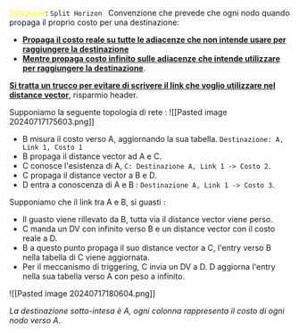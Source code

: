 <span style=color:yellow>Soluzione</span>: `Split Horizon `
Convenzione che prevede che ogni nodo quando propaga il proprio costo per una destinazione: 
- <b><u>Propaga il costo reale su tutte le adiacenze che non intende usare per raggiungere la destinazione</u></b>
- <b><u>Mentre propaga costo infinito sulle adiacenze che intende utilizzare per raggiungere la destinazione</u></b>.

<b><u>Si tratta un trucco per evitare di scrivere il link che voglio utilizzare nel distance vector</u></b>, risparmio header. 

  Supponiamo la seguente topologia di rete : 
  ![[Pasted image 20240717175603.png]]

- B misura il costo verso A, aggiornando la sua tabella. 
  `Destinazione: A, Link 1, Costo 1`
 - B propaga il distance vector ad A e C. 
 - C conosce l'esistenza di A, `C: Destinazione A, Link 1 -> Costo 2`. 
 - C propaga il distance vector a B e D. 
 - D entra a conoscenza di A e B : `Destinazione A, Link 1 -> Costo 3`. 

Supponiamo che il link tra A e B, si guasti : 
- Il guasto viene rillevato da B, tutta via il distance vector viene perso. 
- C manda un DV con infinito verso B e un distance vector con il costo reale a D. 
- B a questo punto propaga il suo distance vector a C, l'entry verso B nella tabella di C viene aggiornata. 
- Per il meccanismo di triggering, C invia un DV a D. D aggiorna l'entry nella sua tabella verso A con peso a infinito. 

![[Pasted image 20240717180604.png]]

*La destinazione sotto-intesa è A, ogni colonna rappresenta il costo di ogni nodo verso A*.

